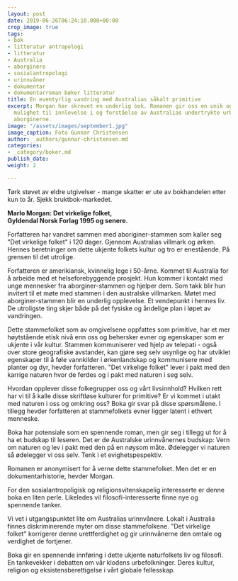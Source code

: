 ```yaml
---
layout: post
date: 2019-06-26T06:24:10.000+00:00
crop_image: true
tags:
- bok
- litteratur antropologi
- litteratur
- Australia
- aborginere
- sosialantropologi
- urinnvåner
- dokumentar
- dokumentarroman bøker litteratur
title: En eventyrlig vandring med Australias såkalt primitive
excerpt: Morgan har skrevet en underlig bok. Romanen gir oss en unik og spennende
  mulighet til innlevelse i og forståelse av Australias undertrykte urbefolkning -
  aborginerne.
image: "/assets/images/september1.jpg"
image_caption: Foto Gunnar Christensen
author: _authors/gunnar-christensen.md
categories:
- _category/boker.md
publish_date: 
weight: 2

---
```

Tørk støvet av eldre utgivelser - mange skatter er ute av bokhandelen etter kun to år. Sjekk bruktbok-markedet.

**Marlo Morgan: Det virkelige folket,**  
**Gyldendal Norsk Forlag 1995 og senere.**

Forfatteren har vandret sammen med aboriginer-stammen som kaller seg "Det virkelige folket" i 120 dager. Gjennom Australias villmark og ørken. Hennes beretninger om dette ukjente folkets kultur og tro er enestående. På grensen til det utrolige.

Forfatteren er amerikiansk, kvinnelig lege i 50-årne. Kommet til Australia for å arbeide med et helseforebyggende prosjekt. Hun kommer i kontakt med unge mennesker fra aborginer-stammen og hjelper dem. Som takk blir hun invitert til et møte med stammen i den australske villmarken. Møtet med aborginer-stammen blir en underlig opplevelse. Et vendepunkt i hennes liv. De utroligste ting skjer både på det fysiske og åndelige plan i løpet av vandringen.

Dette stammefolket som av omgivelsene oppfattes som primitive, har et mer høytstående etisk nivå enn oss og behersker evner og egenskaper som er ukjente i vår kultur. Stammen kommuniserer ved hjelp av telepati - også over store geografiske avstander, kan gjøre seg selv usynlige og har utviklet egenskaper til å føle vannkilder i ørkenlandskap og kommunisere med planter og dyr, hevder forfatteren. "Det virkelige folket" lever i pakt med den karrige naturen hvor de ferdes og i pakt med naturen i seg selv.

Hvordan opplever disse folkegrupper oss og vårt livsinnhold? Hvilken rett har vi til å kalle disse skriftløse kulturer for primitive? Er vi kommet i utakt med naturen i oss og omkring oss? Boka gir svar på disse spørsmålene. I tillegg hevder forfatteren at stammefolkets evner ligger latent i ethvert menneske.

Boka har potensiale som en spennende roman, men gir seg i tillegg ut for å ha et budskap til leseren. Det er de Australske urinnvånernes budskap: Vern om naturen og lev i pakt med den på en nøysom måte. Ødelegger vi naturen så ødelegger vi oss selv. Tenk i et evighetspespektiv.

Romanen er anonymisert for å verne dette stammefolket. Men det er en dokumentarhistorie, hevder Morgan.

For den sosialantropoligisk og religionsvitenskapelig interesserte er denne boka en liten perle. Likeledes vil filosofi-interesserte finne nye og spennende tanker.

Vi vet i utgangspunktet lite om Australias urinnvånere. Lokalt i Australia finnes diskriminerende myter om disse stammefolkene. "Det virkelige folket" korrigerer denne urettferdighet og gir urinnvånerne den omtale og verdighet de fortjener.

Boka gir en spennende innføring i dette ukjente naturfolkets liv og filosofi. En tankevekker i debatten om vår klodens urbefolkninger. Deres kultur, religion og eksistensberettigelse i vårt globale fellesskap.